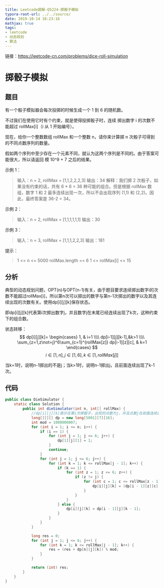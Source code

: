 ```yaml
---
title: Leetcode题解-Q5224-掷骰子模拟
typora-root-url: ../../source/
date: 2019-10-14 16:23:16
mathjax: true
tags:
- leetcode
- 动态规划
- 算法
---
```


链接：https://leetcode-cn.com/problems/dice-roll-simulation

<!--more-->

# 掷骰子模拟

## 题目

有一个骰子模拟器会每次投掷的时候生成一个 1 到 6 的随机数。

不过我们在使用它时有个约束，就是使得投掷骰子时，连续 掷出数字 i 的次数不能超过 rollMax[i]（i 从 1 开始编号）。

现在，给你一个整数数组 rollMax 和一个整数 n，请你来计算掷 n 次骰子可得到的不同点数序列的数量。

假如两个序列中至少存在一个元素不同，就认为这两个序列是不同的。由于答案可能很大，所以请返回 模 10^9 + 7 之后的结果。 

示例 1：

> 输入：n = 2, rollMax = [1,1,2,2,2,3]
> 输出：34
> 解释：我们掷 2 次骰子，如果没有约束的话，共有 6 * 6 = 36 种可能的组合。但是根据 rollMax 数组，数字 1 和 2 最多连续出现一次，所以不会出现序列 (1,1) 和 (2,2)。因此，最终答案是 36-2 = 34。

示例 2：

> 输入：n = 2, rollMax = [1,1,1,1,1,1]
> 输出：30

示例 3：

> 输入：n = 3, rollMax = [1,1,1,2,2,3]
> 输出：181


提示：

> 1 <= n <= 5000
> rollMax.length == 6
> 1 <= rollMax[i] <= 15

## 分析 

典型的动态规划问题，OPT(n)与OPT(n-1)有关，由于题目要求连续掷出数字i的次数不能超过rollMax[i]，所以第n次可以掷出的数字与第n-1次掷出的数字以及其连续出现的次数有关。使用dp\[i\]\[j\]\[k\]保存状态。

即dp\[i\]\[j\]\[k\]代表第i次掷出数字j，并且数字j在末尾已经连续出现了k次，这种约束下的组合数。

状态转移：
$$
dp[i][j][k]=
\begin{cases}
  1, & i=1 \\\\
  dp[i-1][j][k-1],&k>1 \\\\
 \sum_{z=1,z\not=j}^6\sum_{c=1}^{rollMax[z]} dp[i-1][z][c], & k=1
\end{cases}
$$
$$
i\in[1,n],j\in[1,6],k\in[1,rollMax[j]]
$$

当k=1时，说明n-1掷出的不是j；当k>1时，说明n-1掷出j，且前面连续出现了k-1次。



## 代码

```java
public class DieSimulator {
    static class Solution {
        public int dieSimulator(int n, int[] rollMax) {
            //dp[i][j][k]表示在第i次掷骰子，出现的点数为j，并且点数j在前面连续出现了k次的可能情况数量
            long[][][] dp = new long[5001][7][16];
            int mod = 1000000007;
            for (int i = 1; i <= n; i++) {
                if (i == 1) {
                    for (int j = 1; j <= 6; j++) {
                        dp[1][j][1] = 1;
                    }
                    continue;
                }
                for (int j = 1; j <= 6; j++) {
                    for (int k = 1; k <= rollMax[j - 1]; k++) {
                        if (k == 1) {
                            for (int z = 1; z <= 6; z++) {
                                if (z != j) {
                                    for (int c = 1; c <= rollMax[z - 1]; c++) {
                                        dp[i][j][k] = (dp[i - 1][z][c] + dp[i][j][k]) % mod;
                                    }
                                }
                            }
                        } else {
                            dp[i][j][k] = dp[i - 1][j][k - 1];
                        }
                    }
                }
            }

            long res = 0;
            for (int j = 1; j <= 6; j++) {
                for (int k = 1; k <= rollMax[j - 1]; k++) {
                    res = (res + dp[n][j][k]) % mod;
                }
            }

            return (int) res;
        }
    }
}
```

